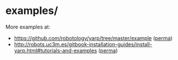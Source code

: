 # examples/

More examples at:
- https://github.com/robotology/yarp/tree/master/example ([perma](https://github.com/robotology/yarp/tree/fcbd455603e13a5ddc439f9d4592bf000b8dcdff/example))
- http://robots.uc3m.es/gitbook-installation-guides/install-yarp.html#tutorials-and-examples ([perma](https://github.com/roboticslab-uc3m/installation-guides/blob/f8cf1badf72f0bb44343abb802627fa8455fbff9/install-yarp.md#tutorials-and-examples))
